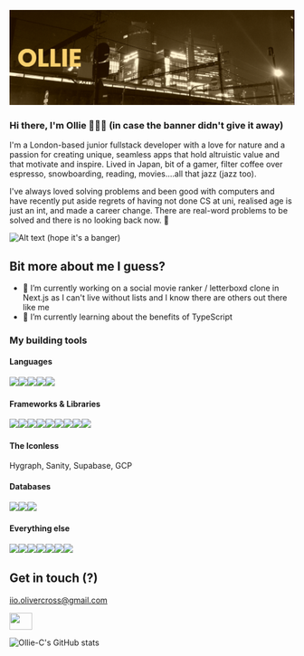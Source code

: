 [![MasterHead](https://raw.githubusercontent.com/Ollie-C/ollie-c/main/banner.png)](https://github.com/Ollie-C)



### Hi there, I'm Ollie 👋👋👋 (in case the banner didn't give it away) 


I'm a London-based junior fullstack developer with a love for nature and a passion for creating unique, seamless apps that hold altruistic value and that motivate and inspire. Lived in Japan, bit of a gamer, filter coffee over espresso, snowboarding, reading, movies....all that jazz (jazz too).

I've always loved solving problems and been good with computers and have recently put aside regrets of having not done CS at uni, realised age is just an int, and made a career change. There are real-word problems to be solved and there is no looking back now.  👀

![Alt text](https://spotify-recently-played-readme.vercel.app/api?user=motijeo&count=1)
(hope it's a banger)

## Bit more about me I guess? 

- 🔭 I’m currently working on a social movie ranker / letterboxd clone in Next.js as I can't live without lists and I know there are others out there like me
- 🌱 I’m currently learning about the benefits of TypeScript

### My building tools
<div><h4>Languages</h4><div><img src="https://img.shields.io/badge/CSS3-1572B6?style=for-the-badge&logo=css3&logoColor=white" /><img src="https://img.shields.io/badge/HTML5-E34F26?style=for-the-badge&logo=html5&logoColor=white" /><img src="https://img.shields.io/badge/JavaScript-323330?style=for-the-badge&logo=javascript&logoColor=F7DF1E" /><img src="https://img.shields.io/badge/Python-FFD43B?style=for-the-badge&logo=python&logoColor=blue" /><img src="https://img.shields.io/badge/TypeScript-007ACC?style=for-the-badge&logo=typescript&logoColor=white" /></div></div>

<div><h4>Frameworks & Libraries</h4><img src="https://img.shields.io/badge/Apollo%20GraphQL-311C87?&style=for-the-badge&logo=Apollo%20GraphQL&logoColor=white" /><img src="https://img.shields.io/badge/Express.js-000000?style=for-the-badge&logo=express&logoColor=white" /><img src="https://img.shields.io/badge/firebase-ffca28?style=for-the-badge&logo=firebase&logoColor=black" /><img src="https://img.shields.io/badge/GraphQl-E10098?style=for-the-badge&logo=graphql&logoColor=white" /><img src="https://img.shields.io/badge/Jest-C21325?style=for-the-badge&logo=jest&logoColor=white" /><img src="https://img.shields.io/badge/next.js-000000?style=for-the-badge&logo=nextdotjs&logoColor=white" /><img src="https://img.shields.io/badge/Node.js-339933?style=for-the-badge&logo=nodedotjs&logoColor=white" /><img src="https://img.shields.io/badge/React-20232A?style=for-the-badge&logo=react&logoColor=61DAFB" /><img src="https://img.shields.io/badge/Sass-CC6699?style=for-the-badge&logo=sass&logoColor=white" /></div>

<div><h4>The Iconless</h4>Hygraph, Sanity, Supabase, GCP</div>

<div><h4>Databases</h4><div><img src="https://img.shields.io/badge/MongoDB-4EA94B?style=for-the-badge&logo=mongodb&logoColor=white" /><img src="https://img.shields.io/badge/MySQL-005C84?style=for-the-badge&logo=mysql&logoColor=white" /><img src="https://img.shields.io/badge/PostgreSQL-316192?style=for-the-badge&logo=postgresql&logoColor=white" /></div></div>

<div><h4>Everything else</h4><div><img src="https://img.shields.io/badge/Postman-FF6C37?style=for-the-badge&logo=Postman&logoColor=white https://img.shields.io/badge/Trello-0052CC?style=for-the-badge&logo=trello&logoColor=white" /><img src="https://img.shields.io/badge/Trello-0052CC?style=for-the-badge&logo=trello&logoColor=white" /><img src="https://img.shields.io/badge/Jira-0052CC?style=for-the-badge&logo=Jira&logoColor=white" /><img src="https://img.shields.io/badge/Prisma-3982CE?style=for-the-badge&logo=Prisma&logoColor=white" /><img src="https://img.shields.io/badge/Vercel-000000?style=for-the-badge&logo=vercel&logoColor=white" /><img src="https://img.shields.io/badge/Adobe%20Photoshop-31A8FF?style=for-the-badge&logo=Adobe%20Photoshop&logoColor=black" /><img src="https://img.shields.io/badge/Figma-F24E1E?style=for-the-badge&logo=figma&logoColor=white" /></div></div>


## Get in touch (?)

iio.olivercross@gmail.com

<p align="left">
<a href="https://www.linkedin.com/in/oliver-cross" target="blank"><img color="#fff" align="center" src="https://cdn.jsdelivr.net/npm/simple-icons@3.0.1/icons/linkedin.svg" alt="" height="30" width="40" /></a>
</p>

![Ollie-C's GitHub stats](https://github-readme-stats.vercel.app/api?username=ollie-c&theme=monokai&show_icons=true&hide=stars,prs,issues)
